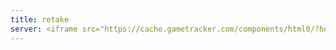 ```yaml
---
title: retake
server: <iframe src="https://cache.gametracker.com/components/html0/?host=54.37.198.103:27015&bgColor=F8B52A&fontColor=000000&titleBgColor=2B63AF&titleColor=FFFFFF&borderColor=F8B52A&linkColor=FFFFFF&borderLinkColor=222222&showMap=1&showCurrPlayers=0&showTopPlayers=0&showBlogs=0&width=240" frameborder="0" scrolling="no" width="240" height="288"></iframe>
---
```

